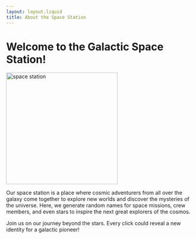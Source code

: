 ```yaml
---
layout: layout.liquid
title: About the Space Station
---
```


# Welcome to the Galactic Space Station!
<img class="about" alt="space station" src="/images/space.png" width="300" />

<p>Our space station is a place where cosmic adventurers from all over the galaxy come together to explore new worlds and discover the mysteries of the universe. Here, we generate random names for space missions, crew members, and even stars to inspire the next great explorers of the cosmos.</p>

<p>Join us on our journey beyond the stars. Every click could reveal a new identity for a galactic pioneer!</p>